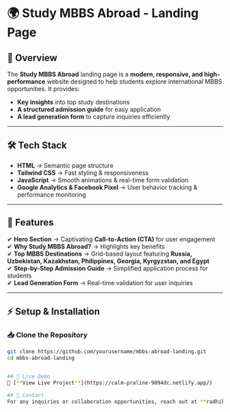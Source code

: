 # 🌍 Study MBBS Abroad - Landing Page  

## 📌 Overview  
The **Study MBBS Abroad** landing page is a **modern, responsive, and high-performance** website designed to help students explore international MBBS opportunities. It provides:  
- **Key insights** into top study destinations  
- **A structured admission guide** for easy application  
- **A lead generation form** to capture inquiries efficiently  

---

## 🛠️ Tech Stack  
- **HTML** → Semantic page structure  
- **Tailwind CSS** → Fast styling & responsiveness  
- **JavaScript** → Smooth animations & real-time form validation  
- **Google Analytics & Facebook Pixel** → User behavior tracking & performance monitoring  

---

## 🚀 Features  
✔ **Hero Section** → Captivating **Call-to-Action (CTA)** for user engagement  
✔ **Why Study MBBS Abroad?** → Highlights key benefits  
✔ **Top MBBS Destinations** → Grid-based layout featuring **Russia, Uzbekistan, Kazakhstan, Philippines, Georgia, Kyrgyzstan, and Egypt**  
✔ **Step-by-Step Admission Guide** → Simplified application process for students  
✔ **Lead Generation Form** → Real-time validation for user inquiries  

---

## ⚡ Setup & Installation  

### 📥 Clone the Repository  
```bash
git clone https://github.com/yourusername/mbbs-abroad-landing.git  
cd mbbs-abroad-landing  


## 📎 Live Demo  
🔗 [**View Live Project**](https://calm-praline-9094dc.netlify.app/)  

## 📩 Contact  
For any inquiries or collaboration opportunities, reach out at **radhikagarg104@gmail.com**  
